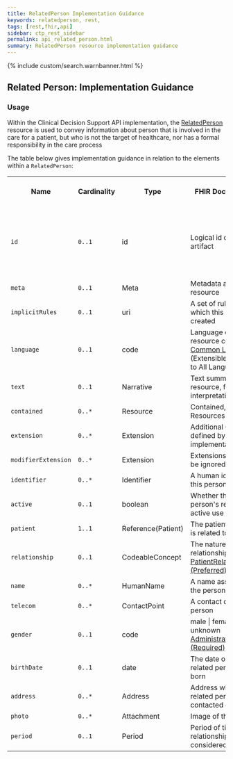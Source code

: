 ```yaml
---
title: RelatedPerson Implementation Guidance
keywords: relatedperson, rest,
tags: [rest,fhir,api]
sidebar: ctp_rest_sidebar
permalink: api_related_person.html
summary: RelatedPerson resource implementation guidance
---
```


{% include custom/search.warnbanner.html %}

## Related Person: Implementation Guidance ##

### Usage ###

Within the Clinical Decision Support API implementation, the [RelatedPerson](http://hl7.org/fhir/STU3/relatedperson.html) resource is used to convey information about person that is involved in the care for a patient, but who is not the target of healthcare, nor has a formal responsibility in the care process

The table below gives implementation guidance in relation to the elements within a `RelatedPerson`:

<table  style="min-width:100%;width:100%">
<tr>
<th  style="width:10%;">Name</th>
<th  style="width:10%;">Cardinality</th>
<th  style="width:10%;">Type</th>
<th  style="width:35%;">FHIR Documentation</th>
<th  style="width:35%;">CDS Implementation Guidance</th>
</tr>
<tr>
<td><code  class="highlighter-rouge">id</code></td>
<td><code  class="highlighter-rouge">0..1</code></td>
<td>id</td>
<td>Logical id of this artifact</td>
<td>Note that this will always be populated except when the resource is being created (initial creation call)
</td>
</tr>
<tr>
<td><code  class="highlighter-rouge">meta</code></td>
<td><code  class="highlighter-rouge">0..1</code></td>
<td>Meta</td>
<td>Metadata about the resource</td>
<td></td>
</tr>
<tr>
<td><code  class="highlighter-rouge">implicitRules</code></td>
<td><code  class="highlighter-rouge">0..1</code></td>
<td>uri</td>
<td>A set of rules under which this content was created</td>
<td></td>
</tr>
<tr>
<td><code  class="highlighter-rouge">language</code></td>
<td><code  class="highlighter-rouge">0..1</code></td>
<td>code</td>
<td>Language of the resource content. <br /> <a  href="http://hl7.org/fhir/stu3/valueset-languages.html">Common
Languages</a> (Extensible but limited to All Languages)</td>
<td></td>
</tr>
<tr>
<td><code  class="highlighter-rouge">text</code></td>
<td><code  class="highlighter-rouge">0..1</code></td>
<td>Narrative</td>
<td>Text summary of the resource, for human interpretation</td>
<td></td>
</tr>
<tr>
<td><code  class="highlighter-rouge">contained</code></td>
<td><code  class="highlighter-rouge">0..*</code></td>
<td>Resource</td>
<td>Contained, inline Resources</td>
<td>This should not be populated</td>
</tr>
<tr>
<td><code  class="highlighter-rouge">extension</code></td>
<td><code  class="highlighter-rouge">0..*</code></td>
<td>Extension</td>
<td>Additional Content defined by implementations</td>
<td></td>
</tr>
<tr>
<td><code  class="highlighter-rouge">modifierExtension</code></td>
<td><code  class="highlighter-rouge">0..*</code></td>
<td>Extension</td>
<td>Extensions that cannot be ignored</td>
<td></td>
</tr>
<tr>
<td><code  class="highlighter-rouge">identifier</code></td>
<td><code  class="highlighter-rouge">0..*</code></td>
<td>Identifier</td>
<td>A human identifier for this person</td>
<td></td>
</tr>
<tr>
<td><code  class="highlighter-rouge">active</code></td>
<td><code  class="highlighter-rouge">0..1</code></td>
<td>boolean</td>
<td>Whether this related person's record is in active use</td>
<td></td>
</tr>
<tr>
<td><code  class="highlighter-rouge">patient</code></td>
<td><code  class="highlighter-rouge">1..1</code></td>
<td>Reference(Patient)</td>
<td>The patient this person is related to</td>
<td></td>
</tr>
<tr>
<td><code  class="highlighter-rouge">relationship</code></td>
<td><code  class="highlighter-rouge">0..1</code></td>
<td>CodeableConcept</td>
<td>The nature of this relationship<br/><a  href="http://hl7.org/fhir/STU3/valueset-relatedperson-relationshiptype.html">PatientRelationshipType (Preferred)</a></td>
<td></td>
</tr>
<tr>
<td><code  class="highlighter-rouge">name</code></td>
<td><code  class="highlighter-rouge">0..*</code></td>
<td>HumanName</td>
<td>A name associated with the person</td>
<td></td>
</tr>
<tr>
<td><code  class="highlighter-rouge">telecom</code></td>
<td><code  class="highlighter-rouge">0..*</code></td>
<td>ContactPoint</td>
<td>A contact detail for the person</td>
<td></td>
</tr>
<tr>
<td><code  class="highlighter-rouge">gender</code></td>
<td><code  class="highlighter-rouge">0..1</code></td>
<td>code</td>
<td>male | female | other | unknown<br /><a  href="http://hl7.org/fhir/STU3/valueset-administrative-gender.html">AdministrativeGender (Required)</a></td>
<td></td>
</tr>
<tr>
<td><code  class="highlighter-rouge">birthDate</code></td>
<td><code  class="highlighter-rouge">0..1</code></td>
<td>date</td>
<td>The date on which the related person was born</td>
<td></td>
</tr>
<tr>
<td><code  class="highlighter-rouge">address</code></td>
<td><code  class="highlighter-rouge">0..*</code></td>
<td>Address</td>
<td>Address where the related person can be contacted or visited</td>
<td></td>
</tr>
<tr>
<td><code  class="highlighter-rouge">photo</code></td>
<td><code  class="highlighter-rouge">0..*</code></td>
<td>Attachment</td>
<td>Image of the person</td>
<td></td>
</tr>
<tr>
<td><code  class="highlighter-rouge">period</code></td>
<td><code  class="highlighter-rouge">0..1</code></td>
<td>Period</td>
<td>Period of time that this relationship is considered valid</td>
<td></td>
</tr>
</table>
<!--stackedit_data:
eyJoaXN0b3J5IjpbNTA0MTY0OTc5LC00Mzg4MjYzNF19
-->